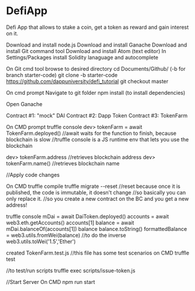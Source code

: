 # DefiApp
Defi App that allows to stake a coin, get a token as reward and gain interest on it.


Download and install node.js
Download and install Ganache 
Download and install Git command tool 
Download and install Atom (text editor)
In Settings/Packages install Solidity lanaguage and autocomplete

On Git cmd tool browse to desired directory
cd Documents/Github/
(-b for branch starter-code)
git clone -b starter-code https://github.com/dappuniversity/defi_tutorial
git checkout master

On cmd prompt
Navigate to git folder
npm install 
(to install dependencies)

Open Ganache

Contract #1: "mock" DAI
Contract #2: Dapp Token 
Contract #3: TokenFarm

On CMD prompt 
truffle console
dev> tokenFarm = await TokenFarm.deployed()
//await waits for the function to finish, because blockchain is slow
//truffle console is a JS runtime env that lets you use the blockchain

dev> tokenFarm.address
//retrieves blockchain address
dev> tokenFarm.name()
//retrieves blockchain name

//Apply code changes

On CMD
truffle compile
truffle migrate --reset 
//reset because once it is published, the code is immutable, it doesn't change
//so basically you can only replace it.
//so you create a new contract on the BC and you get a new address!

truffle console
mDai = await DaiToken.deployed()
accounts = await web3.eth.getAccounts()
accounts[1]
balance = await mDai.balanceOf(accounts[1])
balance
balance.toString()
formattedBalance = web3.utils.fromWei(balance)
//to do the inverse
web3.utils.toWei('1.5','Ether')

created TokenFarm.test.js //this file has some test scenarios
on CMD
truffle test 

//to test/run scripts 
truffle exec scripts/issue-token.js 

//Start Server
On CMD
npm run start
